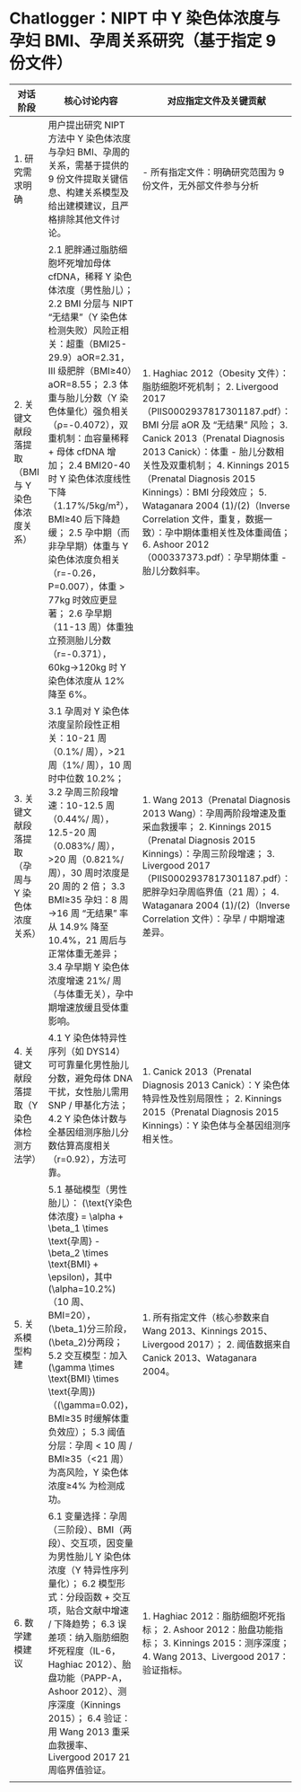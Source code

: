 # Chatlogger：NIPT 中 Y 染色体浓度与孕妇 BMI、孕周关系研究（基于指定 9 份文件）

| 对话阶段                                       | 核心讨论内容                                                 | 对应指定文件及关键贡献                                       |
| ---------------------------------------------- | ------------------------------------------------------------ | ------------------------------------------------------------ |
| 1. 研究需求明确                                | 用户提出研究 NIPT 方法中 Y 染色体浓度与孕妇 BMI、孕周的关系，需基于提供的 9 份文件提取关键信息、构建关系模型及给出建模建议，且严格排除其他文件讨论。 | - 所有指定文件：明确研究范围为 9 份文件，无外部文件参与分析  |
| 2. 关键文献段落提取（BMI 与 Y 染色体浓度关系） | 2.1 肥胖通过脂肪细胞坏死增加母体 cfDNA，稀释 Y 染色体浓度（男性胎儿）； 2.2 BMI 分层与 NIPT “无结果”（Y 染色体检测失败）风险正相关：超重（BMI25-29.9）aOR=2.31，Ⅲ 级肥胖（BMI≥40）aOR=8.55； 2.3 体重与胎儿分数（Y 染色体量化）强负相关（ρ=-0.4072），双重机制：血容量稀释 + 母体 cfDNA 增加； 2.4 BMI20-40 时 Y 染色体浓度线性下降（1.17%/5kg/m²），BMI≥40 后下降趋缓； 2.5 孕中期（而非孕早期）体重与 Y 染色体浓度负相关（r=-0.26，P=0.007），体重 > 77kg 时效应更显著； 2.6 孕早期（11-13 周）体重独立预测胎儿分数（r=-0.371），60kg→120kg 时 Y 染色体浓度从 12% 降至 6%。 | 1. Haghiac 2012（Obesity 文件）：脂肪细胞坏死机制； 2. Livergood 2017（PIIS0002937817301187.pdf）：BMI 分层 aOR 及 “无结果” 风险； 3. Canick 2013（Prenatal Diagnosis 2013 Canick）：体重 - 胎儿分数相关性及双重机制； 4. Kinnings 2015（Prenatal Diagnosis 2015 Kinnings）：BMI 分段效应； 5. Wataganara 2004 (1)/(2)（Inverse Correlation 文件，重复，数据一致）：孕中期体重相关性及体重阈值； 6. Ashoor 2012（000337373.pdf）：孕早期体重 - 胎儿分数斜率。 |
| 3. 关键文献段落提取（孕周与 Y 染色体浓度关系） | 3.1 孕周对 Y 染色体浓度呈阶段性正相关：10-21 周（0.1%/ 周），>21 周（1%/ 周），10 周时中位数 10.2%； 3.2 孕周三阶段增速：10-12.5 周（0.44%/ 周），12.5-20 周（0.083%/ 周），>20 周（0.821%/ 周），30 周时浓度是 20 周的 2 倍； 3.3 BMI≥35 孕妇：8 周→16 周 “无结果” 率从 14.9% 降至 10.4%，21 周后与正常体重无差异； 3.4 孕早期 Y 染色体浓度增速 21%/ 周（与体重无关），孕中期增速放缓且受体重影响。 | 1. Wang 2013（Prenatal Diagnosis 2013 Wang）：孕周两阶段增速及重采血救援率； 2. Kinnings 2015（Prenatal Diagnosis 2015 Kinnings）：孕周三阶段增速； 3. Livergood 2017（PIIS0002937817301187.pdf）：肥胖孕妇孕周临界值（21 周）； 4. Wataganara 2004 (1)/(2)（Inverse Correlation 文件）：孕早 / 中期增速差异。 |
| 4. 关键文献段落提取（Y 染色体检测方法学）      | 4.1 Y 染色体特异性序列（如 DYS14）可可靠量化男性胎儿分数，避免母体 DNA 干扰，女性胎儿需用 SNP / 甲基化方法； 4.2 Y 染色体计数与全基因组测序胎儿分数估算高度相关（r=0.92），方法可靠。 | 1. Canick 2013（Prenatal Diagnosis 2013 Canick）：Y 染色体特异性及性别局限性； 2. Kinnings 2015（Prenatal Diagnosis 2015 Kinnings）：Y 染色体与全基因组测序相关性。 |
| 5. 关系模型构建                                | 5.1 基础模型（男性胎儿）： \(\text{Y染色体浓度} = \alpha + \beta_1 \times \text{孕周} - \beta_2 \times \text{BMI} + \epsilon\)，其中\(\alpha=10.2\%\)（10 周、BMI=20），\(\beta_1\)分三阶段，\(\beta_2\)分两段； 5.2 交互模型：加入\(\gamma \times \text{BMI} \times \text{孕周}\)（\(\gamma=0.02\)，BMI≥35 时缓解体重负效应）； 5.3 阈值分层：孕周 < 10 周 / BMI≥35（<21 周）为高风险，Y 染色体浓度≥4% 为检测成功。 | 1. 所有指定文件（核心参数来自 Wang 2013、Kinnings 2015、Livergood 2017）； 2. 阈值数据来自 Canick 2013、Wataganara 2004。 |
| 6. 数学建模建议                                | 6.1 变量选择：孕周（三阶段）、BMI（两段）、交互项，因变量为男性胎儿 Y 染色体浓度（Y 特异性序列量化）； 6.2 模型形式：分段函数 + 交互项，贴合文献中增速 / 下降趋势； 6.3 误差项：纳入脂肪细胞坏死程度（IL-6，Haghiac 2012）、胎盘功能（PAPP-A，Ashoor 2012）、测序深度（Kinnings 2015）； 6.4 验证：用 Wang 2013 重采血救援率、Livergood 2017 21 周临界值验证。 | 1. Haghiac 2012：脂肪细胞坏死指标； 2. Ashoor 2012：胎盘功能指标； 3. Kinnings 2015：测序深度； 4. Wang 2013、Livergood 2017：验证指标。 |
|                                                |                                                              |                                                              |